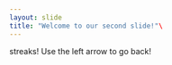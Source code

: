 ```yaml
---
layout: slide
title: "Welcome to our second slide!"\
---
```

streaks!
Use the left arrow to go back!
